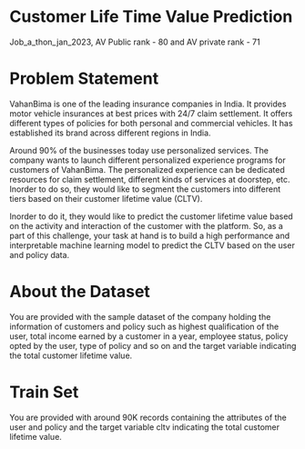 # Customer Life Time Value Prediction
Job_a_thon_jan_2023, AV Public rank - 80 and AV private rank - 71

# Problem Statement

VahanBima is one of the leading insurance companies in India. It provides motor vehicle insurances at best prices with 24/7 claim settlement.  It offers different types of policies for  both personal and commercial vehicles. It has established its brand across different regions in India. 

Around 90% of the businesses today use personalized services. The company wants to launch different personalized experience programs for customers of VahanBima. The personalized experience can be dedicated resources for claim settlement, different kinds of services at doorstep, etc. Inorder to do so, they would like to segment the customers into different tiers based on their customer lifetime value (CLTV).

Inorder to do it, they would like to predict the customer lifetime value based on the activity and interaction of the customer with the platform. So, as a part of this challenge, your task at hand is to build a high performance and interpretable machine learning model to predict the CLTV based on the user and policy data.


# About the Dataset

You are provided with the sample dataset of the company holding the information of customers and policy such as highest qualification of the user, total income earned by a customer in a year, employee status,  policy opted by the user, type of policy and so on and the target variable indicating the total customer lifetime value.

# Train Set

You are provided with around 90K records containing the attributes of the user and policy and the target variable cltv indicating the total customer lifetime value.

